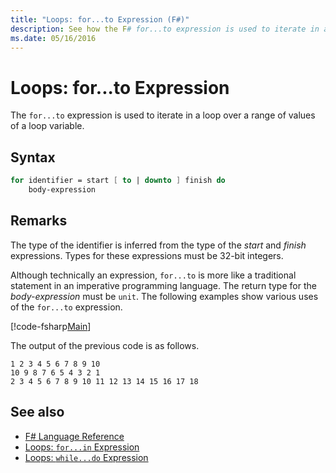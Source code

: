 ```yaml
---
title: "Loops: for...to Expression (F#)"
description: See how the F# for...to expression is used to iterate in a loop over a range of values of a loop variable.
ms.date: 05/16/2016
---
```


# Loops: for...to Expression

The `for...to` expression is used to iterate in a loop over a range of values of a loop variable.

## Syntax

```fsharp
for identifier = start [ to | downto ] finish do
    body-expression
```

## Remarks

The type of the identifier is inferred from the type of the *start* and *finish* expressions. Types for these expressions must be 32-bit integers.

Although technically an expression, `for...to` is more like a traditional statement in an imperative programming language. The return type for the *body-expression* must be `unit`. The following examples show various uses of the `for...to` expression.

[!code-fsharp[Main](../../../samples/snippets/fsharp/lang-ref-2/snippet5101.fs)]

The output of the previous code is as follows.

```
1 2 3 4 5 6 7 8 9 10
10 9 8 7 6 5 4 3 2 1
2 3 4 5 6 7 8 9 10 11 12 13 14 15 16 17 18
```

## See also

- [F# Language Reference](index.md)
- [Loops: `for...in` Expression](loops-for-in-expression.md)
- [Loops: `while...do` Expression](loops-while-do-expression.md)
